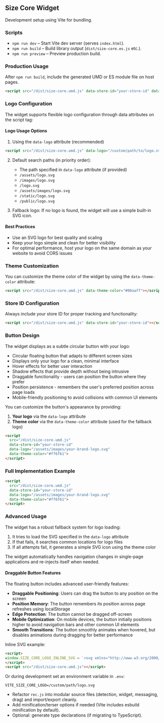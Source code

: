 ## Size Core Widget

Development setup using Vite for bundling.

### Scripts

- `npm run dev` – Start Vite dev server (serves `index.html`).
- `npm run build` – Build library output (`dist/size-core.es.js` etc.).
- `npm run preview` – Preview production build.

### Production Usage

After `npm run build`, include the generated UMD or ES module file on host pages.

```html
<script src="/dist/size-core.umd.js" data-store-id="your-store-id" data-logo="/path/to/your-logo.svg"></script>
```

### Logo Configuration

The widget supports flexible logo configuration through data attributes on the script tag:

#### Logo Usage Options

1. Using the `data-logo` attribute (recommended)
```html
<script src="/dist/size-core.umd.js" data-logo="/custom/path/to/logo.svg"></script>
```

2. Default search paths (in priority order):
   - The path specified in `data-logo` attribute (if provided)
   - `/assets/logo.svg`
   - `/images/logo.svg`
   - `/logo.svg`
   - `/assets/images/logo.svg`
   - `/static/logo.svg`
   - `/public/logo.svg`

3. Fallback logo: If no logo is found, the widget will use a simple built-in SVG icon.

#### Best Practices

- Use an SVG logo for best quality and scaling
- Keep your logo simple and clean for better visibility
- For optimal performance, host your logo on the same domain as your website to avoid CORS issues

### Theme Customization

You can customize the theme color of the widget by using the `data-theme-color` attribute:

```html
<script src="/dist/size-core.umd.js" data-theme-color="#00aaff"></script>
```

### Store ID Configuration

Always include your store ID for proper tracking and functionality:

```html
<script src="/dist/size-core.umd.js" data-store-id="your-store-id"></script>
```

### Button Design

The widget displays as a subtle circular button with your logo:

- Circular floating button that adapts to different screen sizes
- Displays only your logo for a clean, minimal interface
- Hover effects for better user interaction
- Shadow effects that provide depth without being intrusive
- Draggable functionality - users can position the button where they prefer
- Position persistence - remembers the user's preferred position across page loads
- Mobile-friendly positioning to avoid collisions with common UI elements

You can customize the button's appearance by providing:

1. **Your logo** via the `data-logo` attribute
2. **Theme color** via the `data-theme-color` attribute (used for the fallback logo)

```html
<script 
  src="/dist/size-core.umd.js" 
  data-store-id="your-store-id" 
  data-logo="/assets/images/your-brand-logo.svg"
  data-theme-color="#ff6f61">
</script>
```

### Full Implementation Example

```html
<script 
  src="/dist/size-core.umd.js" 
  data-store-id="your-store-id" 
  data-logo="/assets/images/your-brand-logo.svg"
  data-theme-color="#ff6f61">
</script>
```

### Advanced Usage

The widget has a robust fallback system for logo loading:

1. It tries to load the SVG specified in the `data-logo` attribute
2. If that fails, it searches common locations for logo files
3. If all attempts fail, it generates a simple SVG icon using the theme color

The widget automatically handles navigation changes in single-page applications and re-injects itself when needed.

#### Draggable Button Features

The floating button includes advanced user-friendly features:

- **Draggable Positioning**: Users can drag the button to any position on the screen
- **Position Memory**: The button remembers its position across page refreshes using localStorage
- **Edge Protection**: The button cannot be dragged off-screen
- **Mobile Optimization**: On mobile devices, the button initially positions higher to avoid navigation bars and other common UI elements
- **Smooth Transitions**: The button smoothly animates when hovered, but disables animations during dragging for better performance

Inline SVG example:

```html
<script>
window.SIZE_CORE_LOGO_INLINE_SVG = `<svg xmlns="http://www.w3.org/2000/svg" width="48" height="48" viewBox="0 0 48 48" fill="none"><circle cx="24" cy="24" r="24" fill="black"/><text x="24" y="28" text-anchor="middle" font-size="14" fill="white" font-family="Arial, sans-serif">SZ</text></svg>`;
</script>
<script src="/dist/size-core.umd.js"></script>
```

Or during development set an environment variable in `.env`:

```
VITE_SIZE_CORE_LOGO=/custom/path/logo.svg
```


- Refactor `rec.js` into modular source files (detection, widget, messaging, drag) and import/export cleanly.
- Add minification/terser options if needed (Vite includes esbuild minification by default).
- Optional: generate type declarations (if migrating to TypeScript).
